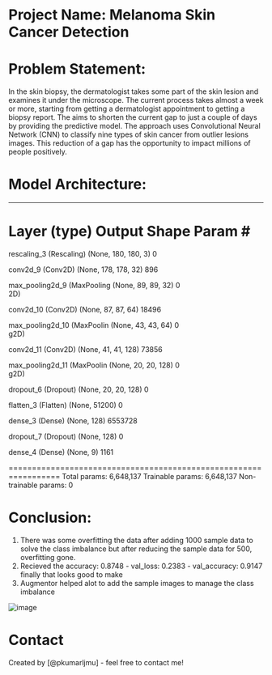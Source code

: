 # Project Name: Melanoma Skin Cancer Detection

# Problem Statement:
In the skin biopsy, the dermatologist takes some part of the skin lesion and examines it under the microscope. The current process takes almost a week or more, starting from getting a dermatologist appointment to getting a biopsy report. The aims to shorten the current gap to just a couple of days by providing the predictive model. The approach uses Convolutional Neural Network (CNN) to classify nine types of skin cancer from outlier lesions images. This reduction of a gap has the opportunity to impact millions of people positively.


# Model Architecture:

_________________________________________________________________
 Layer (type)                Output Shape              Param #   
=================================================================
 rescaling_3 (Rescaling)     (None, 180, 180, 3)       0         
                                                                 
 conv2d_9 (Conv2D)           (None, 178, 178, 32)      896       
                                                                 
 max_pooling2d_9 (MaxPooling  (None, 89, 89, 32)       0         
 2D)                                                             
                                                                 
 conv2d_10 (Conv2D)          (None, 87, 87, 64)        18496     
                                                                 
 max_pooling2d_10 (MaxPoolin  (None, 43, 43, 64)       0         
 g2D)                                                            
                                                                 
 conv2d_11 (Conv2D)          (None, 41, 41, 128)       73856     
                                                                 
 max_pooling2d_11 (MaxPoolin  (None, 20, 20, 128)      0         
 g2D)                                                            
                                                                 
 dropout_6 (Dropout)         (None, 20, 20, 128)       0         
                                                                 
 flatten_3 (Flatten)         (None, 51200)             0         
                                                                 
 dense_3 (Dense)             (None, 128)               6553728   
                                                                 
 dropout_7 (Dropout)         (None, 128)               0         
                                                                 
 dense_4 (Dense)             (None, 9)                 1161      
                                                                 
=================================================================
Total params: 6,648,137
Trainable params: 6,648,137
Non-trainable params: 0


# Conclusion:

1) There was some overfitting the data after adding 1000 sample data to solve the class imbalance but after reducing the sample data for 500, overfitting gone.
2) Recieved the accuracy: 0.8748 - val_loss: 0.2383 - val_accuracy: 0.9147 finally that looks good to make 
3) Augmentor helped alot to add the sample images to manage the class imbalance


![image](https://user-images.githubusercontent.com/110217004/212968605-4af2cd65-0d59-4c2d-be15-9476a1bf4abe.png)

# Contact
Created by [@pkumarljmu] - feel free to contact me!


<!-- Optional -->
<!-- ## License -->
<!-- This project is open source and available under the [... License](). -->

<!-- You don't have to include all sections - just the one's relevant to your project -->

